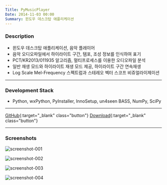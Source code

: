 ```yaml
---
Title: PyMusicPlayer
Date: 2014-11-03 00:00
Summary: 윈도우 데스크탑 애플리케이션
---
```


### Description

* 윈도우 데스크탑 애플리케이션, 음악 플레이어
* 음악 오디오파일에서 하이라이트 구간, 템포, 조성 정보를 인식하여 표기
* PCT/KR2013/011935 알고리즘, 멀티프로세스를 이용한 오디오파일 분석
* 일반 재생 모드와 하이라이트 재생 모드 제공, 하이라이트 구간 연속재생
* Log Scale Mel-Frequency 스펙트럼과 스테레오 벡터 스코프 비쥬얼라이제이션

---

### Development Stack

* Python, wxPython, PyInstaller, InnoSetup, un4seen BASS, NumPy, SciPy

---

[GitHub](https://github.com/peppy0510/PyMusicPlayer){:target="_blank" class="button"}
[Download](https://github.com/peppy0510/PyMusicPlayer/releases){:target="_blank" class="button"}

---

### Screenshots

![screenshot-001](https://user-images.githubusercontent.com/21299773/62962587-ba7b0000-bdee-11e9-9f1c-0e18e2767180.png)

![screenshot-002](https://user-images.githubusercontent.com/21299773/62962588-ba7b0000-bdee-11e9-8d8a-90ab17ae9053.png)

![screenshot-003](https://user-images.githubusercontent.com/21299773/62962591-bb139680-bdee-11e9-8c68-57cd994a6bb3.png)

![screenshot-004](https://user-images.githubusercontent.com/21299773/62962592-bb139680-bdee-11e9-8938-8c73c407d7ef.png)
